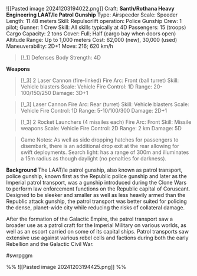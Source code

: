 ![[Pasted image 20241203194022.png]]
Craft: **Santh/Rothana Heavy Engineering LAAT/le Patrol Gunship**
Type: Airspeeder
Scale: Speeder
Length: 11.48 meters
Skill: Repulsorlift operation: Police Gunship
Crew: 1 pilot; Gunner: 1
Crew Skill: All skills typically at 4D
Passengers: 15 (troops)
Cargo Capacity: 2 tons
Cover: Full; Half (cargo bay when doors open)
Altitude Range: Up to 1,000 meters
Cost: 62,000 (new), 30,000 (used)
Maneuverability: 2D+1
Move: 216; 620 km/h

> [!_1] Defenses
> Body Strength: 4D

**Weapons**
> [!_3] 2 Laser Cannon (fire-linked)
> Fire Arc: Front (ball turret)
> Skill: Vehicle blasters
> Scale: Vehicle
> Fire Control: 1D
> Range: 20-100/150/250
> Damage: 3D+1

> [!_3] Laser Cannon
> Fire Arc: Rear (turret)
> Skill: Vehicle blasters
> Scale: Vehicle
> Fire Control: 1D
> Range: 5-10/100/300
> Damage: 2D+1

> [!_3] 2 Rocket Launchers (4 missiles each)
> Fire Arc: Front
> Skill: Missile weapons
> Scale: Vehicle
> Fire Control: 2D
> Range: 2 km
> Damage: 5D

> Game Notes: As well as side dropping hatches for passengers to disembark, there is an additional drop exit at the rear allowing for swift deployments. Search light: has a range of 300m and illuminates a 15m radius as though daylight (no penalties for darkness).


**Background**
The LAAT/le patrol gunship, also known as patrol transport, police gunship, known first as the Republic police gunship and later as the Imperial patrol transport, was a gunship introduced during the Clone Wars to perform law enforcement functions on the Republic capital of Coruscant. Designed to be sleeker and smaller as well as less heavily armed than the Republic attack gunship, the patrol transport was better suited for policing the dense, planet-wide city while reducing the risks of collateral damage.

After the formation of the Galactic Empire, the patrol transport saw a broader use as a patrol craft for the Imperial Military on various worlds, as well as an escort carried on some of its capital ships. Patrol transports saw extensive use against various rebel cells and factions during both the early Rebellion and the Galactic Civil War.

#swrpggm 


%% ![[Pasted image 20241203194425.png]] %%
